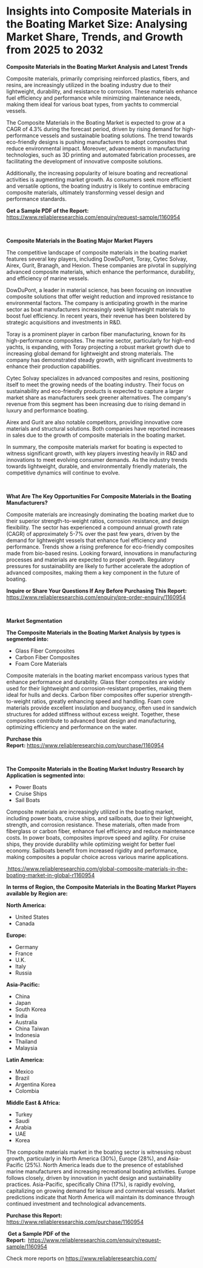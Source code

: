 <p><h1>Insights into Composite Materials in the Boating Market Size: Analysing Market Share, Trends, and Growth from 2025 to 2032</h1></p><p><strong>Composite Materials in the Boating Market Analysis and Latest Trends</strong></p>
<p><p>Composite materials, primarily comprising reinforced plastics, fibers, and resins, are increasingly utilized in the boating industry due to their lightweight, durability, and resistance to corrosion. These materials enhance fuel efficiency and performance while minimizing maintenance needs, making them ideal for various boat types, from yachts to commercial vessels.</p><p>The Composite Materials in the Boating Market is expected to grow at a CAGR of 4.3% during the forecast period, driven by rising demand for high-performance vessels and sustainable boating solutions. The trend towards eco-friendly designs is pushing manufacturers to adopt composites that reduce environmental impact. Moreover, advancements in manufacturing technologies, such as 3D printing and automated fabrication processes, are facilitating the development of innovative composite solutions.</p><p>Additionally, the increasing popularity of leisure boating and recreational activities is augmenting market growth. As consumers seek more efficient and versatile options, the boating industry is likely to continue embracing composite materials, ultimately transforming vessel design and performance standards.</p></p>
<p><strong>Get a Sample PDF of the Report:&nbsp;</strong> <a href="https://www.reliableresearchiq.com/enquiry/request-sample/1160954?utm_campaign=3314&utm_medium=2&utm_source=Github&utm_content=ia&utm_term=22032025&utm_id=composite-materials-in-the-boating">https://www.reliableresearchiq.com/enquiry/request-sample/1160954</a></p>
<p>&nbsp;</p>
<p><strong>Composite Materials in the Boating Major Market Players</strong></p>
<p><p>The competitive landscape of composite materials in the boating market features several key players, including DowDuPont, Toray, Cytec Solvay, Airex, Gurit, Branagh, and Hexion. These companies are pivotal in supplying advanced composite materials, which enhance the performance, durability, and efficiency of marine vessels.</p><p>DowDuPont, a leader in material science, has been focusing on innovative composite solutions that offer weight reduction and improved resistance to environmental factors. The company is anticipating growth in the marine sector as boat manufacturers increasingly seek lightweight materials to boost fuel efficiency. In recent years, their revenue has been bolstered by strategic acquisitions and investments in R&D.</p><p>Toray is a prominent player in carbon fiber manufacturing, known for its high-performance composites. The marine sector, particularly for high-end yachts, is expanding, with Toray projecting a robust market growth due to increasing global demand for lightweight and strong materials. The company has demonstrated steady growth, with significant investments to enhance their production capabilities.</p><p>Cytec Solvay specializes in advanced composites and resins, positioning itself to meet the growing needs of the boating industry. Their focus on sustainability and eco-friendly products is expected to capture a larger market share as manufacturers seek greener alternatives. The company's revenue from this segment has been increasing due to rising demand in luxury and performance boating.</p><p>Airex and Gurit are also notable competitors, providing innovative core materials and structural solutions. Both companies have reported increases in sales due to the growth of composite materials in the boating market.</p><p>In summary, the composite materials market for boating is expected to witness significant growth, with key players investing heavily in R&D and innovations to meet evolving consumer demands. As the industry trends towards lightweight, durable, and environmentally friendly materials, the competitive dynamics will continue to evolve.</p></p>
<p>&nbsp;</p>
<p><strong>What Are The Key Opportunities For Composite Materials in the Boating Manufacturers?</strong></p>
<p><p>Composite materials are increasingly dominating the boating market due to their superior strength-to-weight ratios, corrosion resistance, and design flexibility. The sector has experienced a compound annual growth rate (CAGR) of approximately 5-7% over the past few years, driven by the demand for lightweight vessels that enhance fuel efficiency and performance. Trends show a rising preference for eco-friendly composites made from bio-based resins. Looking forward, innovations in manufacturing processes and materials are expected to propel growth. Regulatory pressures for sustainability are likely to further accelerate the adoption of advanced composites, making them a key component in the future of boating.</p></p>
<p><strong>Inquire or Share Your Questions If Any Before Purchasing This Report:</strong> <a href="https://www.reliableresearchiq.com/enquiry/pre-order-enquiry/1160954?utm_campaign=3314&utm_medium=2&utm_source=Github&utm_content=ia&utm_term=22032025&utm_id=composite-materials-in-the-boating">https://www.reliableresearchiq.com/enquiry/pre-order-enquiry/1160954</a></p>
<p>&nbsp;</p>
<p><strong>Market Segmentation</strong></p>
<p><strong>The Composite Materials in the Boating Market Analysis by types is segmented into:</strong></p>
<p><ul><li>Glass Fiber Composites</li><li>Carbon Fiber Composites</li><li>Foam Core Materials</li></ul></p>
<p><p>Composite materials in the boating market encompass various types that enhance performance and durability. Glass fiber composites are widely used for their lightweight and corrosion-resistant properties, making them ideal for hulls and decks. Carbon fiber composites offer superior strength-to-weight ratios, greatly enhancing speed and handling. Foam core materials provide excellent insulation and buoyancy, often used in sandwich structures for added stiffness without excess weight. Together, these composites contribute to advanced boat design and manufacturing, optimizing efficiency and performance on the water.</p></p>
<p><strong>Purchase this Report:&nbsp;</strong><a href="https://www.reliableresearchiq.com/purchase/1160954?utm_campaign=3314&utm_medium=2&utm_source=Github&utm_content=ia&utm_term=22032025&utm_id=composite-materials-in-the-boating">https://www.reliableresearchiq.com/purchase/1160954</a></p>
<p>&nbsp;</p>
<p><strong>The Composite Materials in the Boating Market Industry Research by Application is segmented into:</strong></p>
<p><ul><li>Power Boats</li><li>Cruise Ships</li><li>Sail Boats</li></ul></p>
<p><p>Composite materials are increasingly utilized in the boating market, including power boats, cruise ships, and sailboats, due to their lightweight, strength, and corrosion resistance. These materials, often made from fiberglass or carbon fiber, enhance fuel efficiency and reduce maintenance costs. In power boats, composites improve speed and agility. For cruise ships, they provide durability while optimizing weight for better fuel economy. Sailboats benefit from increased rigidity and performance, making composites a popular choice across various marine applications.</p></p>
<p><a href="https://www.reliableresearchiq.com/global-composite-materials-in-the-boating-market-in-global-r1160954?utm_campaign=3314&utm_medium=2&utm_source=Github&utm_content=ia&utm_term=22032025&utm_id=composite-materials-in-the-boating">&nbsp;https://www.reliableresearchiq.com/global-composite-materials-in-the-boating-market-in-global-r1160954</a></p>
<p><strong>In terms of Region, the Composite Materials in the Boating Market Players available by Region are:</strong></p>
<p>
    <p> <strong> North America: </strong>
        <ul>
            <li>United States</li>
            <li>Canada</li>
        </ul>
        </p> 
    <p> <strong> Europe: </strong>
        <ul>
            <li>Germany</li>
            <li>France</li>
            <li>U.K.</li>
            <li>Italy</li>
            <li>Russia</li>
        </ul>
        </p> 
    <p> <strong> Asia-Pacific: </strong>
        <ul>
            <li>China</li>
            <li>Japan</li>
            <li>South Korea</li>
            <li>India</li>
            <li>Australia</li>
            <li>China Taiwan</li>
            <li>Indonesia</li>
            <li>Thailand</li>
            <li>Malaysia</li>
        </ul>
        </p> 
    <p> <strong> Latin America: </strong>
        <ul>
            <li>Mexico</li>
            <li>Brazil</li>
            <li>Argentina Korea</li>
            <li>Colombia</li>
        </ul>
        </p> 
    <p> <strong> Middle East & Africa: </strong>
        <ul>
            <li>Turkey</li>
            <li>Saudi</li>
            <li>Arabia</li>
            <li>UAE</li>
            <li>Korea</li>
        </ul>
    </p>
    </p>
<p><p>The composite materials market in the boating sector is witnessing robust growth, particularly in North America (30%), Europe (28%), and Asia-Pacific (25%). North America leads due to the presence of established marine manufacturers and increasing recreational boating activities. Europe follows closely, driven by innovation in yacht design and sustainability practices. Asia-Pacific, specifically China (17%), is rapidly evolving, capitalizing on growing demand for leisure and commercial vessels. Market predictions indicate that North America will maintain its dominance through continued investment and technological advancements.</p></p>
<p><strong>Purchase this Report: </strong><a href="https://www.reliableresearchiq.com/purchase/1160954?utm_campaign=3314&utm_medium=2&utm_source=Github&utm_content=ia&utm_term=22032025&utm_id=composite-materials-in-the-boating">https://www.reliableresearchiq.com/purchase/1160954</a></p>
<p>&nbsp;<strong>Get a Sample PDF of the Report:&nbsp;&nbsp;</strong><a href="https://www.reliableresearchiq.com/enquiry/request-sample/1160954?utm_campaign=3314&utm_medium=2&utm_source=Github&utm_content=ia&utm_term=22032025&utm_id=composite-materials-in-the-boating">https://www.reliableresearchiq.com/enquiry/request-sample/1160954</a></p>
<p><strong></strong></p>
<p>Check more reports on <a href="https://www.reliableresearchiq.com/?utm_campaign=3314&utm_medium=2&utm_source=Github&utm_content=ia&utm_term=22032025&utm_id=composite-materials-in-the-boating">https://www.reliableresearchiq.com/</a></p>